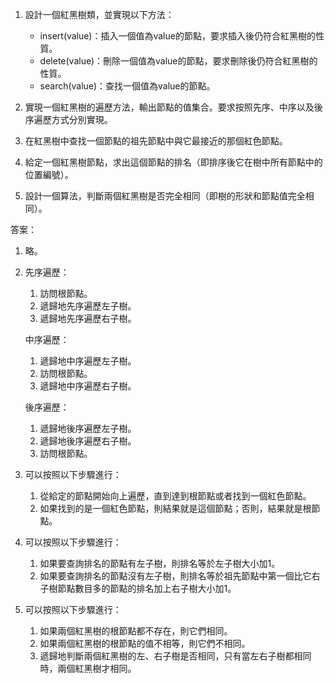 

1. 設計一個紅黑樹類，並實現以下方法：
   - insert(value)：插入一個值為value的節點，要求插入後仍符合紅黑樹的性質。
   - delete(value)：刪除一個值為value的節點，要求刪除後仍符合紅黑樹的性質。
   - search(value)：查找一個值為value的節點。

2. 實現一個紅黑樹的遍歷方法，輸出節點的值集合。要求按照先序、中序以及後序遍歷方式分別實現。

3. 在紅黑樹中查找一個節點的祖先節點中與它最接近的那個紅色節點。

4. 給定一個紅黑樹節點，求出這個節點的排名（即排序後它在樹中所有節點中的位置編號）。

5. 設計一個算法，判斷兩個紅黑樹是否完全相同（即樹的形狀和節點值完全相同）。


答案：

1. 略。

2. 先序遍歷：
   1. 訪問根節點。
   2. 遞歸地先序遍歷左子樹。
   3. 遞歸地先序遍歷右子樹。
   
   中序遍歷：
   1. 遞歸地中序遍歷左子樹。
   2. 訪問根節點。
   3. 遞歸地中序遍歷右子樹。
   
   後序遍歷：
   1. 遞歸地後序遍歷左子樹。
   2. 遞歸地後序遍歷右子樹。
   3. 訪問根節點。

3. 可以按照以下步驟進行：
   1. 從給定的節點開始向上遍歷，直到達到根節點或者找到一個紅色節點。
   2. 如果找到的是一個紅色節點，則結果就是這個節點；否則，結果就是根節點。

4. 可以按照以下步驟進行：
   1. 如果要查詢排名的節點有左子樹，則排名等於左子樹大小加1。
   2. 如果要查詢排名的節點沒有左子樹，則排名等於祖先節點中第一個比它右子樹節點數目多的節點的排名加上右子樹大小加1。

5. 可以按照以下步驟進行：
   1. 如果兩個紅黑樹的根節點都不存在，則它們相同。
   2. 如果兩個紅黑樹的根節點的值不相等，則它們不相同。
   3. 遞歸地判斷兩個紅黑樹的左、右子樹是否相同，只有當左右子樹都相同時，兩個紅黑樹才相同。